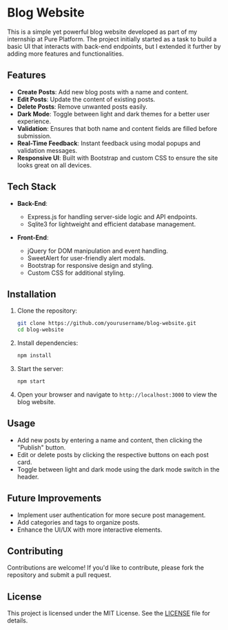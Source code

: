 # Blog Website

This is a simple yet powerful blog website developed as part of my internship at Pure Platform. The project initially started as a task to build a basic UI that interacts with back-end endpoints, but I extended it further by adding more features and functionalities.

## Features

- **Create Posts**: Add new blog posts with a name and content.
- **Edit Posts**: Update the content of existing posts.
- **Delete Posts**: Remove unwanted posts easily.
- **Dark Mode**: Toggle between light and dark themes for a better user experience.
- **Validation**: Ensures that both name and content fields are filled before submission.
- **Real-Time Feedback**: Instant feedback using modal popups and validation messages.
- **Responsive UI**: Built with Bootstrap and custom CSS to ensure the site looks great on all devices.

## Tech Stack

- **Back-End**: 
  - Express.js for handling server-side logic and API endpoints.
  - Sqlite3 for lightweight and efficient database management.
  
- **Front-End**:
  - jQuery for DOM manipulation and event handling.
  - SweetAlert for user-friendly alert modals.
  - Bootstrap for responsive design and styling.
  - Custom CSS for additional styling.

## Installation

1. Clone the repository:
    ```bash
    git clone https://github.com/yourusername/blog-website.git
    cd blog-website
    ```

2. Install dependencies:
    ```bash
    npm install
    ```

3. Start the server:
    ```bash
    npm start
    ```

4. Open your browser and navigate to `http://localhost:3000` to view the blog website.

## Usage

- Add new posts by entering a name and content, then clicking the "Publish" button.
- Edit or delete posts by clicking the respective buttons on each post card.
- Toggle between light and dark mode using the dark mode switch in the header.

## Future Improvements

- Implement user authentication for more secure post management.
- Add categories and tags to organize posts.
- Enhance the UI/UX with more interactive elements.

## Contributing

Contributions are welcome! If you'd like to contribute, please fork the repository and submit a pull request.

## License

This project is licensed under the MIT License. See the [LICENSE](LICENSE) file for details.

